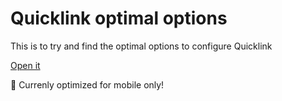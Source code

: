 # Quicklink optimal options

This is to try and find the optimal options to configure Quicklink

[Open it](http://www.andreaverlicchi.eu/quicklink-delay-test/)

📱 Currenly optimized for mobile only!
